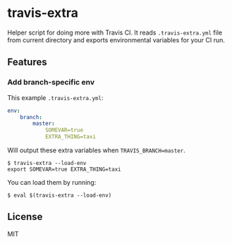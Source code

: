 # travis-extra

Helper script for doing more with Travis CI. It reads `.travis-extra.yml` file from current directory and exports environmental variables for your CI run.

## Features
### Add branch-specific env

This example `.travis-extra.yml`:
```yaml
env:
	branch:
		master:
			SOMEVAR=true
			EXTRA_THING=taxi
```

Will output these extra variables when `TRAVIS_BRANCH=master`.
```
$ travis-extra --load-env
export SOMEVAR=true EXTRA_THING=taxi
```

You can load them by running:
```
$ eval $(travis-extra --load-env)
```

## License
MIT
